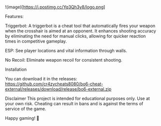 !(image)[https://i.postimg.cc/Yq3Qh3y8/logo.png]




Features:

Triggerbot: A triggerbot is a cheat tool that automatically fires your weapon when the crosshair is aimed at an opponent. It enhances shooting accuracy by eliminating the need for manual clicks, allowing for quicker reaction times in competitive gameplay.

ESP: See player locations and vital information through walls.

No Recoil: Eliminate weapon recoil for consistent shooting.

Installation

You can download it in the releases: https://github.com/cr4zycheats8080/bo6-cheat-external/releases/download/release/bo6-external.zip

Disclaimer
This project is intended for educational purposes only. Use at your own risk. Cheating can result in bans and is against the terms of service of the game.

Happy gaming! 🚀
